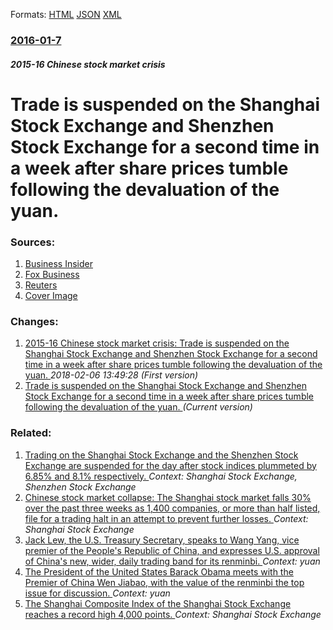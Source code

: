 
Formats: [HTML](/news/2016/01/7/trade-is-suspended-on-the-shanghai-stock-exchange-and-shenzhen-stock-exchange-for-a-second-time-in-a-week-after-share-prices-tumble-followin.html)  [JSON](/news/2016/01/7/trade-is-suspended-on-the-shanghai-stock-exchange-and-shenzhen-stock-exchange-for-a-second-time-in-a-week-after-share-prices-tumble-followin.json)  [XML](/news/2016/01/7/trade-is-suspended-on-the-shanghai-stock-exchange-and-shenzhen-stock-exchange-for-a-second-time-in-a-week-after-share-prices-tumble-followin.xml)  

### [2016-01-7](/news/2016/01/7/index.md)

##### 2015-16 Chinese stock market crisis
# Trade is suspended on the Shanghai Stock Exchange and Shenzhen Stock Exchange for a second time in a week after share prices tumble following the devaluation of the yuan. 




### Sources:

1. [Business Insider](http://www.businessinsider.com.au/chinas-currency-rout-is-rocking-markets-again-2016-1?wt=2)
2. [Fox Business](http://www.foxbusiness.com/markets/2016/01/07/us-equity-futures-tumble/?intcmp=hplnws)
3. [Reuters](https://www.reuters.com/article/china-csrc-rules-idUSB9N14P03320160107)
3. [Cover Image](http://a57.foxnews.com/images.foxnews.com/content/fox-business/markets/2016/01/07/us-equity-futures-tumble/_jcr_content/par/featured-media/media-0.img.jpg/0/0/1452200734125.jpg?ve=1)

### Changes:

1. [2015-16 Chinese stock market crisis: Trade is suspended on the Shanghai Stock Exchange and Shenzhen Stock Exchange for a second time in a week after share prices tumble following the devaluation of the yuan. ](/news/2016/01/7/2015-16-chinese-stock-market-crisis-trade-is-suspended-on-the-shanghai-stock-exchange-and-shenzhen-stock-exchange-for-a-second-time-in-a.md) _2018-02-06 13:49:28 (First version)_
1. [Trade is suspended on the Shanghai Stock Exchange and Shenzhen Stock Exchange for a second time in a week after share prices tumble following the devaluation of the yuan. ](/news/2016/01/7/trade-is-suspended-on-the-shanghai-stock-exchange-and-shenzhen-stock-exchange-for-a-second-time-in-a-week-after-share-prices-tumble-followin.md) _(Current version)_

### Related:

1. [Trading on the Shanghai Stock Exchange and the Shenzhen Stock Exchange are suspended for the day after stock indices plummeted by 6.85% and 8.1% respectively. ](/news/2016/01/4/trading-on-the-shanghai-stock-exchange-and-the-shenzhen-stock-exchange-are-suspended-for-the-day-after-stock-indices-plummeted-by-6-85-and.md) _Context: Shanghai Stock Exchange, Shenzhen Stock Exchange_
2. [ Chinese stock market collapse: The Shanghai stock market falls 30% over the past three weeks as 1,400 companies, or more than half listed, file for a trading halt in an attempt to prevent further losses. ](/news/2015/07/8/chinese-stock-market-collapse-the-shanghai-stock-market-falls-30-over-the-past-three-weeks-as-1-400-companies-or-more-than-half-listed.md) _Context: Shanghai Stock Exchange_
3. [Jack Lew, the U.S. Treasury Secretary, speaks to Wang Yang, vice premier of the People's Republic of China, and expresses U.S. approval of China's new, wider, daily trading band for its renminbi. ](/news/2014/03/15/jack-lew-the-u-s-treasury-secretary-speaks-to-wang-yang-vice-premier-of-the-people-s-republic-of-china-and-expresses-u-s-approval-of-c.md) _Context: yuan_
4. [The President of the United States Barack Obama meets with the Premier of China Wen Jiabao, with the value of the renminbi the top issue for discussion. ](/news/2010/09/23/the-president-of-the-united-states-barack-obama-meets-with-the-premier-of-china-wen-jiabao-with-the-value-of-the-renminbi-the-top-issue-for.md) _Context: yuan_
5. [ The Shanghai Composite Index of the Shanghai Stock Exchange reaches a record high 4,000 points. ](/news/2007/05/9/the-shanghai-composite-index-of-the-shanghai-stock-exchange-reaches-a-record-high-4-000-points.md) _Context: Shanghai Stock Exchange_

